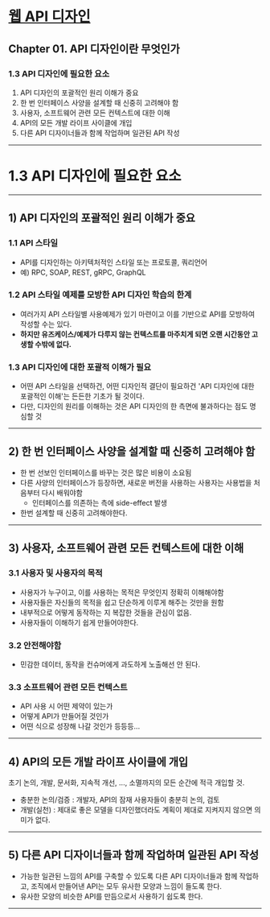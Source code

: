 # <a href = "../README.md" target="_blank">웹 API 디자인</a>
## Chapter 01. API 디자인이란 무엇인가
### 1.3 API 디자인에 필요한 요소
1) API 디자인의 포괄적인 원리 이해가 중요
2) 한 번 인터페이스 사양을 설계할 때 신중히 고려해야 함
3) 사용자, 소프트웨어 관련 모든 컨텍스트에 대한 이해
4) API의 모든 개발 라이프 사이클에 개입
5) 다른 API 디자이너들과 함께 작업하며 일관된 API 작성

---

# 1.3 API 디자인에 필요한 요소

---

## 1) API 디자인의 포괄적인 원리 이해가 중요

### 1.1 API 스타일
- API를 디자인하는 아키텍처적인 스타일 또는 프로토콜, 쿼리언어
- 예) RPC, SOAP, REST, gRPC, GraphQL

### 1.2 API 스타일 예제를 모방한 API 디자인 학습의 한계
- 여러가지 API 스타일별 사용예제가 있기 마련이고 이를 기반으로
API를 모방하여 작성할 수는 있다.
- **하지만 유즈케이스/예제가 다루지 않는 컨텍스트를 마주치게 되면 오랜 시간동안 고생할 수밖에 없다.**

### 1.3 API 디자인에 대한 포괄적 이해가 필요
- 어떤 API 스타일을 선택하건, 어떤 디자인적 결단이 필요하건 'API 디자인에 대한 포괄적인 이해'는
든든한 기초가 될 것이다.
- 다만, 디자인의 원리를 이해하는 것은 API 디자인의 한 측면에 불과하다는 점도 명심할 것

---

## 2) 한 번 인터페이스 사양을 설계할 때 신중히 고려해야 함
- 한 번 선보인 인터페이스를 바꾸는 것은 많은 비용이 소요됨
- 다른 사양의 인터페이스가 등장하면, 새로운 버전을 사용하는 사용자는 사용법을 처음부터 다시 배워야함
  - 인터페이스를 의존하는 측에 side-effect 발생
- 한번 설계할 때 신중히 고려해야한다.

---

## 3) 사용자, 소프트웨어 관련 모든 컨텍스트에 대한 이해

### 3.1 사용자 및 사용자의 목적
- 사용자가 누구이고, 이를 사용하는 목적은 무엇인지 정확히 이해해야함
- 사용자들은 자신들의 목적을 쉽고 단순하게 이루게 해주는 것만을 원함
- 내부적으로 어떻게 동작하는 지 복잡한 것들을 관심이 없음.
- 사용자들이 이해하기 쉽게 만들어야한다.

### 3.2 안전해야함
- 민감한 데이터, 동작을 컨슈머에게 과도하게 노출해선 안 된다.

### 3.3 소프트웨어 관련 모든 컨텍스트
- API 사용 시 어떤 제약이 있는가
- 어떻게 API가 만들어질 것인가
- 어떤 식으로 성장해 나갈 것인가 등등등...

---

## 4) API의 모든 개발 라이프 사이클에 개입
초기 논의, 개발, 문서화, 지속적 개선, ..., 소멸까지의 모든 순간에 적극 개입할 것.

- 충분한 논의/검증 : 개발자, API의 잠재 사용자들이 충분히 논의, 검토
- 개발(실천) : 제대로 좋은 모델을 디자인했더라도 계획이 제대로 지켜지지 않으면 의미가 없다.

---

## 5) 다른 API 디자이너들과 함께 작업하며 일관된 API 작성
- 가능한 일관된 느낌의 API를 구축할 수 있도록 다른 API 디자이너들과 함께 작업하고,
조직에서 만들어낸 API는 모두 유사한 모양과 느낌이 들도록 한다.
- 유사한 모양의 비슷한 API를 만듬으로서 사용하기 쉽도록 한다.

---

